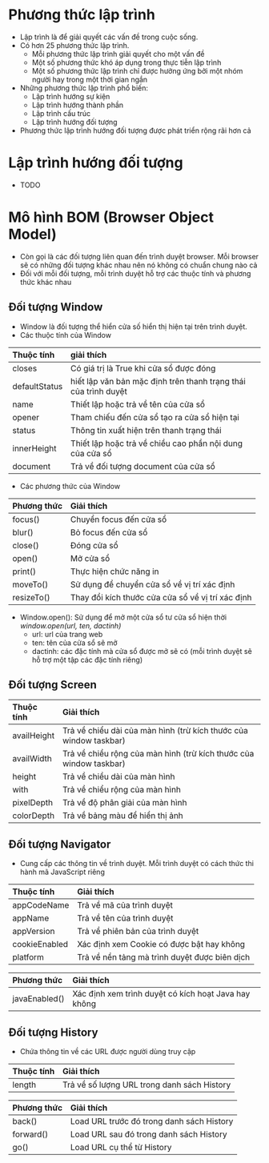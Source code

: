 # Phương thức lập trình
- Lập trình là để giải quyết các vấn đề trong cuộc sống.
- Có hơn 25 phương thức lập trình.
    + Mỗi phương thức lập trình giải quyết cho một vấn đề
    + Một số phương thức khó áp dụng trong thực tiễn lập trình
    + Một số phương thức lập trình chỉ được hưởng ứng bởi một nhóm người hay trong một thời gian ngắn
- Những phương thức lập trình phổ biến:
    + Lập trình hướng sự kiện
    + Lập trình hướng thành phần 
    + Lập trình cấu trúc
    + Lập trình hướng đối tượng
- Phương thức lập trình hướng đối tượng được phát triển rộng rãi hơn cả
# Lập trình hướng đối tượng
- TODO
# Mô hình BOM (Browser Object Model)
-  Còn gọi là các đối tượng liên quan đến trình duyệt browser. Mỗi browser sẽ có những đối tượng khác nhau nên nó không có chuẩn chung nào cả
- Đối với mỗi đối tượng, mỗi trình duyệt hỗ trợ các thuộc tính và phương thức khác nhau
## Đối tượng Window
- Window là đối tượng thể hiển cửa số hiển thị hiện tại trên trình duyệt.
- Các thuộc tính của Window

|       Thuộc tính      |           giải thích          |
|:----------------------|:------------------------------|
|closes |Có giá trị là True khi cửa sổ được đóng|
|defaultStatus  |hiết lập văn bản mặc định trên thanh trạng thái của trình duyệt|
|name   |Thiết lập hoặc trả về tên của cửa sổ|
|opener |Tham chiếu đến cửa sổ tạo ra cửa sổ hiện tại|
|status |Thông tin xuất hiện trên thanh trạng thái|
|innerHeight    |Thiết lập hoặc trả về chiều cao phần nội dung của cửa sổ|
|document |Trả về đối tượng document của cửa sổ|
- Các phương thức của Window

|       Phương thức     |           Giải thích          |
|:----------------------|:------------------------------|
|focus()    |Chuyển focus đến cửa sổ|
|blur() |Bỏ focus đến cửa sổ|
|close() |Đóng cửa sổ|
|open() |Mở cửa sổ|
|print()    |Thực hiện chức năng in|
|moveTo()   |Sử dụng để chuyển cửa sổ về vị trí xác định|
|resizeTo() |Thay đổi kích thước cửa cửa sổ về vị trí xác định|
- Window.open(): Sử dụng để mở một cửa sổ tư cửa sổ hiện thời\
    *window.open(url, ten, dactinh)*
    + url: url của trang web
    + ten: tên của cửa sổ sẽ mở
    + dactinh: các đặc tính mà cửa sổ được mở sẽ có (mỗi trình duyệt sẽ hỗ trợ một tập các đặc tính riêng)
## Đối tượng Screen

|       Thuộc tính      |           Giải thích          |
|:----------------------|:------------------------------|
|availHeight    |Trả về chiểu dài của màn hình (trừ kích thước của window taskbar)|
|availWidth     |Trả về chiều rộng của màn hình (trừ kích thước của window taskbar)|
|height     |Trả về chiều dài của màn hình|
|with       |Trả về chiểu rộng của màn hình|
|pixelDepth |Trả về độ phân giải của màn hình|
|colorDepth |Trả về bảng màu để hiển thị ảnh|
## Đối tượng Navigator
- Cung cấp các thông tin về trình duyệt. Mỗi trình duyệt có cách thức thi hành mã JavaScript riêng

|        Thuộc tính      |           Giải thích          |
|:-----------------------|:------------------------------|
|appCodeName    |Trả về mã của trình duyệt|
|appName    |Trả về tên của trình duyệt|
|appVersion     |Trả về phiên bản của trình duyệt|
|cookieEnabled  |Xác định xem Cookie có được bật hay không|
|platform   |Trả về nền tảng mà trình duyệt được biên dịch|

|       Phương thức      |           Giải thích          |
|:-----------------------|:------------------------------|
|javaEnabled()    |Xác định xem trình duyệt có kích hoạt Java hay không|
## Đối tượng History
- Chứa thông tin về các URL được người dùng truy cập

|        Thuộc tính      |           Giải thích          |
|:-----------------------|:------------------------------|
|length |Trả về số lượng URL trong danh sách History|

|       Phương thức      |           Giải thích          |
|:-----------------------|:------------------------------|
|back() |Load URL trước đó trong danh sách History|
|forward()  |Load URL sau đó trong danh sách History|
|go()   |Load URL cụ thể từ History|

